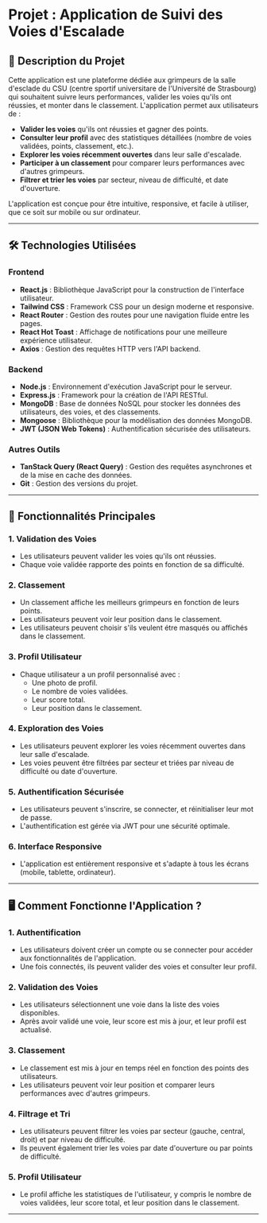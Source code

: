 # Projet : Application de Suivi des Voies d'Escalade

## 📝 Description du Projet

Cette application est une plateforme dédiée aux grimpeurs de la salle d'esclade du CSU (centre sportif universitare de l'Université de Strasbourg) qui souhaitent suivre leurs performances, valider les voies qu'ils ont réussies, et monter dans le classement. L'application permet aux utilisateurs de :

- **Valider les voies** qu'ils ont réussies et gagner des points.
- **Consulter leur profil** avec des statistiques détaillées (nombre de voies validées, points, classement, etc.).
- **Explorer les voies récemment ouvertes** dans leur salle d'escalade.
- **Participer à un classement** pour comparer leurs performances avec d'autres grimpeurs.
- **Filtrer et trier les voies** par secteur, niveau de difficulté, et date d'ouverture.

L'application est conçue pour être intuitive, responsive, et facile à utiliser, que ce soit sur mobile ou sur ordinateur.

---

## 🛠 Technologies Utilisées

### Frontend
- **React.js** : Bibliothèque JavaScript pour la construction de l'interface utilisateur.
- **Tailwind CSS** : Framework CSS pour un design moderne et responsive.
- **React Router** : Gestion des routes pour une navigation fluide entre les pages.
- **React Hot Toast** : Affichage de notifications pour une meilleure expérience utilisateur.
- **Axios** : Gestion des requêtes HTTP vers l'API backend.

### Backend
- **Node.js** : Environnement d'exécution JavaScript pour le serveur.
- **Express.js** : Framework pour la création de l'API RESTful.
- **MongoDB** : Base de données NoSQL pour stocker les données des utilisateurs, des voies, et des classements.
- **Mongoose** : Bibliothèque pour la modélisation des données MongoDB.
- **JWT (JSON Web Tokens)** : Authentification sécurisée des utilisateurs.

### Autres Outils
- **TanStack Query (React Query)** : Gestion des requêtes asynchrones et de la mise en cache des données.
- **Git** : Gestion des versions du projet.

---

## 🚀 Fonctionnalités Principales

### 1. **Validation des Voies**
   - Les utilisateurs peuvent valider les voies qu'ils ont réussies.
   - Chaque voie validée rapporte des points en fonction de sa difficulté.

### 2. **Classement**
   - Un classement affiche les meilleurs grimpeurs en fonction de leurs points.
   - Les utilisateurs peuvent voir leur position dans le classement.
   - Les utilisateurs peuvent choisir s'ils veulent étre masqués ou affichés dans le classement.

### 3. **Profil Utilisateur**
   - Chaque utilisateur a un profil personnalisé avec :
     - Une photo de profil.
     - Le nombre de voies validées.
     - Leur score total.
     - Leur position dans le classement.

### 4. **Exploration des Voies**
   - Les utilisateurs peuvent explorer les voies récemment ouvertes dans leur salle d'escalade.
   - Les voies peuvent être filtrées par secteur et triées par niveau de difficulté ou date d'ouverture.

### 5. **Authentification Sécurisée**
   - Les utilisateurs peuvent s'inscrire, se connecter, et réinitialiser leur mot de passe.
   - L'authentification est gérée via JWT pour une sécurité optimale.

### 6. **Interface Responsive**
   - L'application est entièrement responsive et s'adapte à tous les écrans (mobile, tablette, ordinateur).

---

## 🖥 Comment Fonctionne l'Application ?

### 1. **Authentification**
   - Les utilisateurs doivent créer un compte ou se connecter pour accéder aux fonctionnalités de l'application.
   - Une fois connectés, ils peuvent valider des voies et consulter leur profil.

### 2. **Validation des Voies**
   - Les utilisateurs sélectionnent une voie dans la liste des voies disponibles.
   - Après avoir validé une voie, leur score est mis à jour, et leur profil est actualisé.

### 3. **Classement**
   - Le classement est mis à jour en temps réel en fonction des points des utilisateurs.
   - Les utilisateurs peuvent voir leur position et comparer leurs performances avec d'autres grimpeurs.

### 4. **Filtrage et Tri**
   - Les utilisateurs peuvent filtrer les voies par secteur (gauche, central, droit) et par niveau de difficulté.
   - Ils peuvent également trier les voies par date d'ouverture ou par points de difficulté.

### 5. **Profil Utilisateur**
   - Le profil affiche les statistiques de l'utilisateur, y compris le nombre de voies validées, leur score total, et leur position dans le classement.

---
